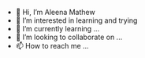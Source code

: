 - 👋 Hi, I’m Aleena Mathew
- 👀 I’m interested in learning and trying
- 🌱 I’m currently learning ...
- 💞️ I’m looking to collaborate on ...
- 📫 How to reach me ...

<!---
aleenamathew17082007/aleenamathew17082007 is a ✨ special ✨ repository because its `README.md` (this file) appears on your GitHub profile.
You can click the Preview link to take a look at your changes.
--->
